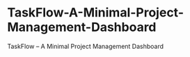 # TaskFlow-A-Minimal-Project-Management-Dashboard
TaskFlow – A Minimal Project Management Dashboard

